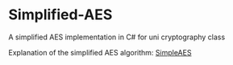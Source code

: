 # Simplified-AES
A simplified AES implementation in C# for uni cryptography class

Explanation of the simplified AES algorithm: [SimpleAES](https://www.rose-hulman.edu/class/ma/holden/Archived_Courses/Math479-0304/lectures/s-aes.pdf)
